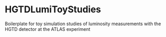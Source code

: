 # HGTDLumiToyStudies
Boilerplate for toy simulation studies of luminosity measurements with the HGTD detector at the ATLAS experiment
